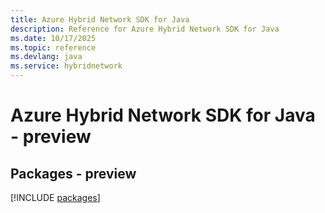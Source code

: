 ```yaml
---
title: Azure Hybrid Network SDK for Java
description: Reference for Azure Hybrid Network SDK for Java
ms.date: 10/17/2025
ms.topic: reference
ms.devlang: java
ms.service: hybridnetwork
---
```

# Azure Hybrid Network SDK for Java - preview
## Packages - preview
[!INCLUDE [packages](hybrid-network-index.md)]